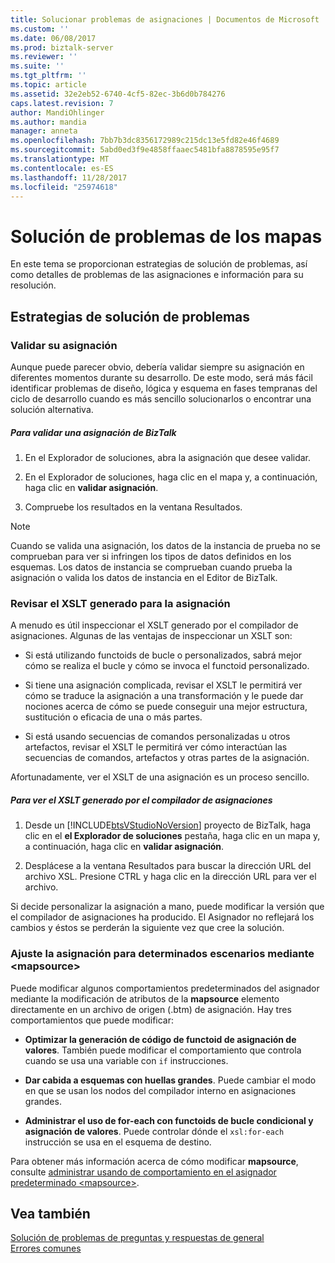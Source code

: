 ```yaml
---
title: Solucionar problemas de asignaciones | Documentos de Microsoft
ms.custom: ''
ms.date: 06/08/2017
ms.prod: biztalk-server
ms.reviewer: ''
ms.suite: ''
ms.tgt_pltfrm: ''
ms.topic: article
ms.assetid: 32e2eb52-6740-4cf5-82ec-3b6d0b784276
caps.latest.revision: 7
author: MandiOhlinger
ms.author: mandia
manager: anneta
ms.openlocfilehash: 7bb7b3dc8356172989c215dc13e5fd82e46f4689
ms.sourcegitcommit: 5abd0ed3f9e4858ffaaec5481bfa8878595e95f7
ms.translationtype: MT
ms.contentlocale: es-ES
ms.lasthandoff: 11/28/2017
ms.locfileid: "25974618"
---
```

# <a name="troubleshooting-maps"></a>Solución de problemas de los mapas
En este tema se proporcionan estrategias de solución de problemas, así como detalles de problemas de las asignaciones e información para su resolución.  
  
## <a name="troubleshooting-strategies"></a>Estrategias de solución de problemas  
  
### <a name="validate-your-map"></a>Validar su asignación  
 Aunque puede parecer obvio, debería validar siempre su asignación en diferentes momentos durante su desarrollo. De este modo, será más fácil identificar problemas de diseño, lógica y esquema en fases tempranas del ciclo de desarrollo cuando es más sencillo solucionarlos o encontrar una solución alternativa.  
  
##### <a name="to-validate-a-biztalk-map"></a>Para validar una asignación de BizTalk  
  
1.  En el Explorador de soluciones, abra la asignación que desee validar.  
  
2.  En el Explorador de soluciones, haga clic en el mapa y, a continuación, haga clic en **validar asignación**.  
  
3.  Compruebe los resultados en la ventana Resultados.  
  
> [!NOTE]
>  Cuando se valida una asignación, los datos de la instancia de prueba no se comprueban para ver si infringen los tipos de datos definidos en los esquemas. Los datos de instancia se comprueban cuando prueba la asignación o valida los datos de instancia en el Editor de BizTalk.  
  
### <a name="review-the-xslt-generated-for-your-map"></a>Revisar el XSLT generado para la asignación  
 A menudo es útil inspeccionar el XSLT generado por el compilador de asignaciones. Algunas de las ventajas de inspeccionar un XSLT son:  
  
-   Si está utilizando functoids de bucle o personalizados, sabrá mejor cómo se realiza el bucle y cómo se invoca el functoid personalizado.  
  
-   Si tiene una asignación complicada, revisar el XSLT le permitirá ver cómo se traduce la asignación a una transformación y le puede dar nociones acerca de cómo se puede conseguir una mejor estructura, sustitución o eficacia de una o más partes.  
  
-   Si está usando secuencias de comandos personalizadas u otros artefactos, revisar el XSLT le permitirá ver cómo interactúan las secuencias de comandos, artefactos y otras partes de la asignación.  
  
 Afortunadamente, ver el XSLT de una asignación es un proceso sencillo.  
  
##### <a name="to-view-the-xslt-generated-by-the-map-compiler"></a>Para ver el XSLT generado por el compilador de asignaciones  
  
1.  Desde un [!INCLUDE[btsVStudioNoVersion](../includes/btsvstudionoversion-md.md)] proyecto de BizTalk, haga clic en el **el Explorador de soluciones** pestaña, haga clic en un mapa y, a continuación, haga clic en **validar asignación**.  
  
2.  Desplácese a la ventana Resultados para buscar la dirección URL del archivo XSL. Presione CTRL y haga clic en la dirección URL para ver el archivo.  
  
 Si decide personalizar la asignación a mano, puede modificar la versión que el compilador de asignaciones ha producido. El Asignador no reflejará los cambios y éstos se perderán la siguiente vez que cree la solución.  
  
### <a name="tune-your-map-for-specific-scenarios-using-mapsource"></a>Ajuste la asignación para determinados escenarios mediante \<mapsource\>  
 Puede modificar algunos comportamientos predeterminados del asignador mediante la modificación de atributos de la **mapsource** elemento directamente en un archivo de origen (.btm) de asignación. Hay tres comportamientos que puede modificar:  
  
-   **Optimizar la generación de código de functoid de asignación de valores**. También puede modificar el comportamiento que controla cuando se usa una variable con `if` instrucciones.  
  
-   **Dar cabida a esquemas con huellas grandes**. Puede cambiar el modo en que se usan los nodos del compilador interno en asignaciones grandes.  
  
-   **Administrar el uso de for-each con functoids de bucle condicional y asignación de valores**. Puede controlar dónde el `xsl:for-each` instrucción se usa en el esquema de destino.  
  
 Para obtener más información acerca de cómo modificar **mapsource**, consulte [administrar usando de comportamiento en el asignador predeterminado \<mapsource\>](../core/managing-default-mapper-behavior-using-mapsource.md).  
  
## <a name="see-also"></a>Vea también  
 [Solución de problemas de preguntas y respuestas de general](../core/general-troubleshooting-questions-and-answers.md)   
 [Errores comunes](../core/common-errors.md)